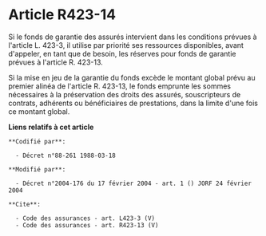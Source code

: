 # Article R423-14

Si le fonds de garantie des assurés intervient dans les conditions prévues à l'article L. 423-3, il utilise par priorité ses
ressources disponibles, avant d'appeler, en tant que de besoin, les réserves pour fonds de garantie prévues à l'article R.
423-13.

Si la mise en jeu de la garantie du fonds excède le montant global prévu au premier alinéa de l'article R. 423-13, le fonds
emprunte les sommes nécessaires à la préservation des droits des assurés, souscripteurs de contrats, adhérents ou
bénéficiaires de prestations, dans la limite d'une fois ce montant global.

**Liens relatifs à cet article**

	**Codifié par**:

	  - Décret n°88-261 1988-03-18

	**Modifié par**:

	  - Décret n°2004-176 du 17 février 2004 - art. 1 () JORF 24 février 2004

	**Cite**:

	  - Code des assurances - art. L423-3 (V)
	  - Code des assurances - art. R423-13 (V)
